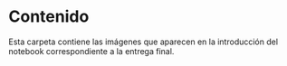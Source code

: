 # Contenido

Esta carpeta contiene las imágenes que aparecen en la introducción del notebook correspondiente a la entrega final.

